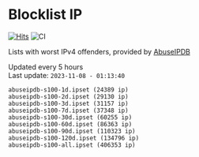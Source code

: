 # Blocklist IP

[![Hits](https://hits.seeyoufarm.com/api/count/incr/badge.svg?url=https%3A%2F%2Fgithub.com%2Fborestad%2Fblocklist-ip%2F&count_bg=%2379C83D&title_bg=%23555555&icon=&icon_color=%23E7E7E7&title=hits&edge_flat=false)](https://hits.seeyoufarm.com)  ![CI](https://img.shields.io/github/workflow/status/borestad/blocklist-ip/CI?style=flat-square)

Lists with worst IPv4 offenders, provided by [AbuseIPDB](https://www.abuseipdb.com/)

<!-- FOOTER-PLACEHOLDER -->
Updated every 5 hours<br>
Last update: `2023-11-08 - 01:13:40`
```
abuseipdb-s100-1d.ipset (24389 ip)
abuseipdb-s100-2d.ipset (29130 ip)
abuseipdb-s100-3d.ipset (31157 ip)
abuseipdb-s100-7d.ipset (37348 ip)
abuseipdb-s100-30d.ipset (60255 ip)
abuseipdb-s100-60d.ipset (86363 ip)
abuseipdb-s100-90d.ipset (110323 ip)
abuseipdb-s100-120d.ipset (134796 ip)
abuseipdb-s100-all.ipset (406353 ip)
```
